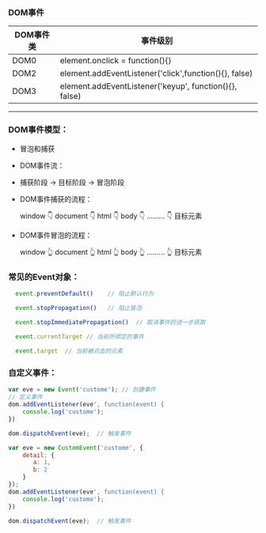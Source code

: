 ### DOM事件

DOM事件类 | 事件级别
---|---
DOM0 | element.onclick = function(){}
DOM2 | element.addEventListener('click',function(){}, false)
DOM3 | element.addEventListener('keyup', function(){}, false)

---

### DOM事件模型：

- 冒泡和捕获

- DOM事件流：
 - 捕获阶段 -> 目标阶段 -> 冒泡阶段

- DOM事件捕获的流程：

  window
       👇
  document
       👇
     html
       👇
     body
       👇
     .........
       👇
   目标元素

- DOM事件冒泡的流程：

	window
	   👆
	document
	   👆
	html
	   👆
	body
	   👆
	.........
	   👆
	目标元素

### 常见的Event对象：

```js
  event.preventDefault()	// 阻止默认行为

  event.stopPropagation()	// 阻止冒泡

  event.stopImmediatePropagation()	// 取消事件的进一步获取

  event.currentTarget // 当前所绑定的事件
  
  event.target  // 当前被点击的元素
```
### 自定义事件：

```js
var eve = new Event('custome'); // 创建事件
// 定义事件
dom.addEventListener(eve', function(event) {
	console.log('custome');
})

dom.dispatchEvent(eve);  // 触发事件

var eve = new CustomEvent('custome', {
	detail: {
	   a: 1,
	   b: 2
	}
});
dom.addEventListener(eve', function(event) {
	console.log('custome');
})

dom.dispatchEvent(eve);  // 触发事件
```